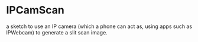 # IPCamScan
a sketch to use an IP camera (which a phone can act as, using apps such as IPWebcam) to generate a slit scan image.
